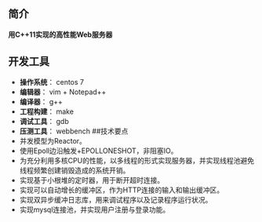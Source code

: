 ## 简介
**用C++11实现的高性能Web服务器** 

## 开发工具
- **操作系统**： centos 7
- **编辑器**： vim + Notepad++
- **编译器**： g++
- **工程构建**： make
- **调试工具**： gdb
- **压测工具**： webbench
##技术要点
- 并发模型为Reactor。 
- 使用Epoll边沿触发+EPOLLONESHOT，非阻塞IO。
- 为充分利用多核CPU的性能，以多线程的形式实现服务器，并实现线程池避免线程频繁创建销毁造成的系统开销。
- 实现基于小根堆的定时器，用于断开超时连接。
- 实现可以自动增长的缓冲区，作为HTTP连接的输入和输出缓冲区。 
- 实现双异步缓冲日志库，用来调试程序以及记录程序运行状况。 
- 实现mysql连接池，并实现用户注册与登录功能。